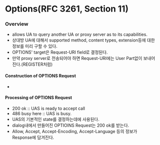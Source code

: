 # Options(RFC 3261, Section 11)

### Overview
- allows UA to query another UA or proxy server as to its capabilities.  
- 상대방 UA에 대해서 supported method, content types, extension등에 대한 정보를 미리 구할 수 있다.  
- OPTIONS' target은 Request-URI field로 결정된다.  
- 만약 proxy server로 전송되어야 하면 Request-URI에는 User Part없이 보내어진다.(REGISTER처럼)


#### Construction of OPTIONS Request  
-
#### Processing of OPTIONS Request  
- 200 ok :: UAS is ready to accept call
- 486 busy here :: UAS is busy.
- UAS의 기본적인 state를 결정하는데에 사용된다.
- dialog내에서 만들어진 OPTIOINS Request는 200 ok를 받는다.
- Allow, Accept, Accept-Encoding, Accept-Language 등의 정보가 Response에 담겨진다.
